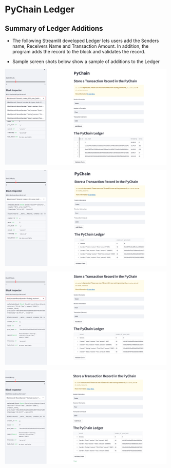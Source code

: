 # PyChain Ledger

## Summary of Ledger Additions

* The following Streamlit developed Ledger lets users add the Senders name, Receivers Name and Transaction Amount.  In addition, the program adds the record to the block and validates the record.

* Sample screen shots below show a sample of additions to the Ledger

![hus1](PyChain-S1.png)


![hus2](PyChain-S2.png)


![hus3](PyChain-S3.png)


![hus4](PyChain-S4.png)

